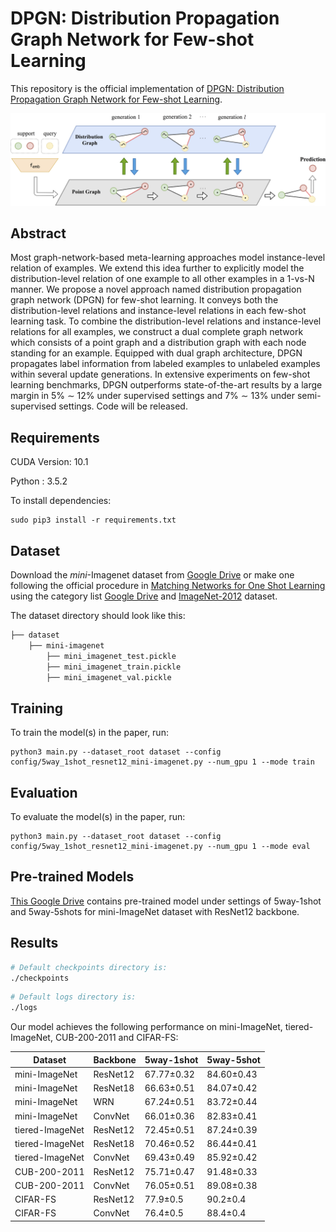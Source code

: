 # DPGN: Distribution Propagation Graph Network for Few-shot Learning

This repository is the official implementation of [DPGN: Distribution Propagation Graph Network for Few-shot Learning](https://arxiv.org/abs/2003.14247). 

<p align='center'>
  <img src='figure/dpgn.png' width="800px">
</p>

## Abstract
Most graph-network-based meta-learning approaches model instance-level relation of examples. We extend this idea further to explicitly model the distribution-level relation of one example to all other examples in a 1-vs-N manner. We propose a novel approach named distribution propagation graph network (DPGN) for few-shot learning. It
conveys both the distribution-level relations and instance-level relations in each few-shot learning task. To combine the distribution-level relations and instance-level relations
for all examples, we construct a dual complete graph network which consists of a point graph and a distribution graph with each node standing for an example. Equipped
with dual graph architecture, DPGN propagates label information from labeled examples to unlabeled examples within several update generations. In extensive experiments on
few-shot learning benchmarks, DPGN outperforms state-of-the-art results by a large margin in 5% ∼ 12% under supervised settings and 7% ∼ 13% under semi-supervised settings. Code will be released.

## Requirements

CUDA Version: 10.1

Python : 3.5.2

To install dependencies:

```setup
sudo pip3 install -r requirements.txt
```
## Dataset
Download the *mini*-Imagenet dataset from [Google Drive](https://drive.google.com/open?id=1RGhzbN1C8gPMop6XBtr7a1afx3rmUGK5) or make one following the official procedure in [Matching Networks for One Shot Learning](https://arxiv.org/pdf/1606.04080.pdf) using the category list [Google Drive](https://drive.google.com/file/d/1iBu_Iqt49opXHSUNcTRU2WQas1WICLwQ/view) and [ImageNet-2012](http://www.image-net.org/challenges/LSVRC/2012/) dataset.

The dataset directory should look like this:
```bash
├── dataset
    ├── mini-imagenet
        ├── mini_imagenet_test.pickle   
        ├── mini_imagenet_train.pickle  
        ├── mini_imagenet_val.pickle

```

## Training

To train the model(s) in the paper, run:

```train
python3 main.py --dataset_root dataset --config config/5way_1shot_resnet12_mini-imagenet.py --num_gpu 1 --mode train
```


## Evaluation

To evaluate the model(s) in the paper, run:

```eval
python3 main.py --dataset_root dataset --config config/5way_1shot_resnet12_mini-imagenet.py --num_gpu 1 --mode eval
```

## Pre-trained Models
<!--[**best_checkpoints**](best_checkpoints) directory contains pre-trained model under settings of 5way-1shot and 5way-5shots for mini-ImageNet dataset with ResNet12 backbone.-->
[This Google Drive](https://drive.google.com/open?id=1ZF4wB4tId7YZX6m_HYdo87f_Q1RjaiYN) contains pre-trained model under settings of 5way-1shot and 5way-5shots for mini-ImageNet dataset with ResNet12 backbone.

## Results
```bash
# Default checkpoints directory is:
./checkpoints
```

```bash
# Default logs directory is:
./logs
```

Our model achieves the following performance on mini-ImageNet, tiered-ImageNet, CUB-200-2011 and CIFAR-FS:


| Dataset            |    Backbone     |   5way-1shot   |   5way-5shot   |
| ------------------ |---------------- | -------------- | -------------- |
| mini-ImageNet      |    ResNet12     |   67.77±0.32   |   84.60±0.43   |
| mini-ImageNet      |    ResNet18     |   66.63±0.51   |   84.07±0.42   |
| mini-ImageNet      |      WRN        |   67.24±0.51   |   83.72±0.44   |
| mini-ImageNet      |    ConvNet      |   66.01±0.36   |   82.83±0.41   |
| tiered-ImageNet    |    ResNet12     |   72.45±0.51   |   87.24±0.39   |
| tiered-ImageNet    |    ResNet18     |   70.46±0.52   |   86.44±0.41   |
| tiered-ImageNet    |    ConvNet      |   69.43±0.49   |   85.92±0.42   |
| CUB-200-2011       |    ResNet12     |   75.71±0.47   |   91.48±0.33   |
| CUB-200-2011       |    ConvNet      |   76.05±0.51   |   89.08±0.38   |
| CIFAR-FS           |    ResNet12     |   77.9±0.5     |    90.2±0.4    |
| CIFAR-FS           |    ConvNet      |   76.4±0.5     |    88.4±0.4    |
